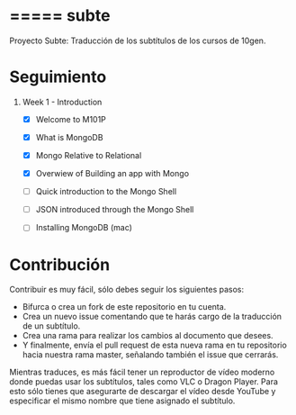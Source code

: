 =====
subte
=====

Proyecto Subte: Traducción de los subtítulos de los cursos de 10gen.


Seguimiento
===========

1. Week 1 - Introduction

   - [x] Welcome to M101P
   - [x] What is MongoDB
   - [x] Mongo Relative to Relational
   - [x] Overwiew of Building an app with Mongo
   - [ ] Quick introduction to the Mongo Shell
   - [ ] JSON introduced through the Mongo Shell
   - [ ] Installing MongoDB (mac)


Contribución
============

Contribuir es muy fácil, sólo debes seguir los siguientes pasos:

- Bifurca o crea un fork de este repositorio en tu cuenta.
- Crea un nuevo issue comentando que te harás cargo de la traducción de un
  subtítulo.
- Crea una rama para realizar los cambios al documento que desees.
- Y finalmente, envía el pull request de esta nueva rama en tu repositorio
  hacia nuestra rama master, señalando también el issue que cerrarás.

Mientras traduces, es más fácil tener un reproductor de vídeo moderno donde
puedas usar los subtítulos, tales como VLC o Dragon Player. Para esto sólo
tienes que asegurarte de descargar el vídeo desde YouTube y especificar el
mismo nombre que tiene asignado el subtítulo.
